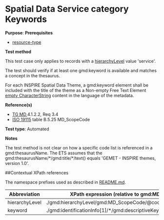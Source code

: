 # Spatial Data Service category Keywords

**Purpose**: 
**Prerequisites**

* [resource-type](http://inspire.ec.europa.eu/id/ats/metadata/2.0/sds/resource-type)

**Test method**

This test case only applies to records with a [hierarchyLevel](#hierarchyLevel) value 'service'.

The test should verify if at least one gmd:keyword is available and matches a concept in the thesaurus.

For each INSPIRE Spatial Data Theme, a gmd:keyword element shall be included with the title of the theme as a 
Non-empty Free Text Element [empty CharacterString](http://inspire.ec.europa.eu/id/ats/metadata/2.0/iso-19115-19119/README#emptychar) content in the language of the metadata.

**Reference(s)**	 

* [TG MD](http://inspire.ec.europa.eu/id/ats/metadata/2.0/sds/README#ref_TG_MD),4.1.2.2, Req 3.4
* [ISO 19115](http://inspire.ec.europa.eu/id/ats/metadata/2.0/sds/README#ref_ISO_19115) table B.5.25 MD_ScopeCode 

**Test type**: Automated

**Notes**

The test method is not clear on how a specific code list is referenced in a gmd:thesaurusName.
The ETS assumes that the gmd:thesaurusName/\*/gmd:title/\*/text() equals 'GEMET - INSPIRE themes, version 1.0'. 

##Contextual XPath references

The namespace prefixes used as described in [README.md](http://inspire.ec.europa.eu/id/ats/metadata/2.0/sds/README#namespaces).

Abbreviation                                   |  XPath expression (relative to gmd:MD_Metadata)
-----------------------------------------------| -------------------------------------------------------------------------
<a name="hierarchyLevel"></a> hierarchyLevel | ./gmd:hierarchyLevel/gmd:MD_ScopeCode/@codeListValue
<a name="keyword"></a> keyword   | ./gmd:identificationInfo[1]/\*/gmd:descriptiveKeywords/\*/gmd:keyword